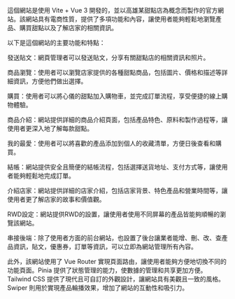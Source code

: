 這個網站是使用 Vite + Vue 3 開發的，並以高雄某甜點店為概念而製作的官方網站。該網站具有電商性質，提供了多項功能和內容，讓使用者能夠輕鬆地瀏覽產品、購買甜點以及了解店家的相關資訊。

以下是這個網站的主要功能和特點：

發送貼文：網頁管理者可以發送貼文，分享有關甜點店的相關資訊和照片。

商品瀏覽：使用者可以瀏覽店家提供的各種甜點商品，包括圖片、價格和描述等詳細資訊，方便他們做出選擇。

購買：使用者可以將心儀的甜點加入購物車，並完成訂單流程，享受便捷的線上購物體驗。

商品介紹：網站提供詳細的商品介紹頁面，包括產品特色、原料和製作過程等，讓使用者更深入地了解每款甜點。

我的最愛：使用者可以將喜歡的產品添加到個人的收藏清單，方便日後查看和購買。

結帳：網站提供安全且簡便的結帳流程，包括選擇送貨地址、支付方式等，讓使用者能夠輕鬆地完成訂單。

介紹店家：網站提供詳細的店家介紹，包括店家背景、特色產品和營業時間等，讓使用者更了解店家的故事和價值觀。

RWD設定：網站提供RWD的設置，讓使用者使用不同屏幕的產品皆能夠順暢的瀏覽該網站。

串接後端：除了使用者方面的前台網站，也設置了後台讓業者能增、刪、改、查產品資訊，貼文，優惠券，訂單等資訊，可以立即為網站管理所有內容。


此外，該網站使用了 Vue Router 實現頁面路由，讓使用者能夠方便地切換不同的功能頁面。Pinia 提供了狀態管理的能力，使數據的管理和共享更加方便。Tailwind CSS 提供了現代且可自訂的外觀設計，讓網站具有美觀且一致的風格。Swiper 則用於實現產品輪播效果，增加了網站的互動性和吸引力。
